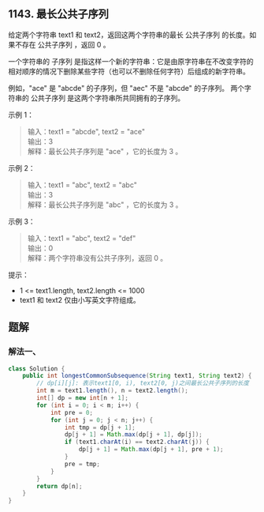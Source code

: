 ## 1143. 最长公共子序列

给定两个字符串 text1 和 text2，返回这两个字符串的最长 公共子序列 的长度。如果不存在 公共子序列 ，返回 0 。

一个字符串的 子序列 是指这样一个新的字符串：它是由原字符串在不改变字符的相对顺序的情况下删除某些字符（也可以不删除任何字符）后组成的新字符串。

例如，"ace" 是 "abcde" 的子序列，但 "aec" 不是 "abcde" 的子序列。
两个字符串的 公共子序列 是这两个字符串所共同拥有的子序列。

 

示例 1：

>输入：text1 = "abcde", text2 = "ace"   
>输出：3    
>解释：最长公共子序列是 "ace" ，它的长度为 3 。  


示例 2：

>输入：text1 = "abc", text2 = "abc"  
>输出：3  
>解释：最长公共子序列是 "abc" ，它的长度为 3 。  


示例 3：

>输入：text1 = "abc", text2 = "def"  
>输出：0  
>解释：两个字符串没有公共子序列，返回 0 。  
 

提示：

- 1 <= text1.length, text2.length <= 1000
- text1 和 text2 仅由小写英文字符组成。


## 题解

### 解法一、

```java
class Solution {
    public int longestCommonSubsequence(String text1, String text2) {
        // dp[i][j]: 表示text1[0, i), text2[0, j)之间最长公共子序列的长度
        int m = text1.length(), n = text2.length();
        int[] dp = new int[n + 1];
        for (int i = 0; i < m; i++) {
            int pre = 0;
            for (int j = 0; j < n; j++) {
                int tmp = dp[j + 1];
                dp[j + 1] = Math.max(dp[j + 1], dp[j]);
                if (text1.charAt(i) == text2.charAt(j)) {
                    dp[j + 1] = Math.max(dp[j + 1], pre + 1);
                }
                pre = tmp;
            }
        }
        return dp[n];
    }
}
```